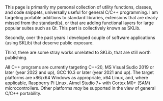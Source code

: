 This page is primarily my personal collection of utility functions, classes, and code snippets,
universally useful for general C/C++ programming. I am targeting portable additions to standard libraries,
extensions that are dearly missed from the standard(s), or that are adding functional layers for large
popular suites such as Qt. This part is collectively known as SKLib.

Secondly, over the past years I developed couple of software applications (using SKLib) that deserve
public exposure.

Third, there are some stray works unrelated to SKLib, that are still worth publishing.

All C++ programs are currently targeting C++20, MS Visual Sudio 2019 or later (year 2022 and up),
GCC 10.3 or later (year 2021 and up).
The target platforms are x86/x64 Windows as appropriate, x64 Linux, and, where applicable,
Raspberry Pi Linux, Atmel Studio 7+ with Cortex M0+ (SAM) microcontrollers.
Other platforms *may* be supported in the view of general C/C++ portability.

<!---
About myself: Secoh is a water dragon and the citizen of the Reef Republic (not to be mistaken with
Earth things with same name). I was given the name after one of the heroes of the Fight for the Tower,
but I am not related to him. I am visiting Earth as a member of research expedition studying, in your
words, extraterrestrial life. We reside in area of Pacific in undisclosed location.
P.S. I want to keep my IRL counterpart private.
--->

<!---
Secoh/Secoh is a ✨ special ✨ repository because its `README.md` (this file) appears on your GitHub profile.
You can click the Preview link to take a look at your changes.
--->
